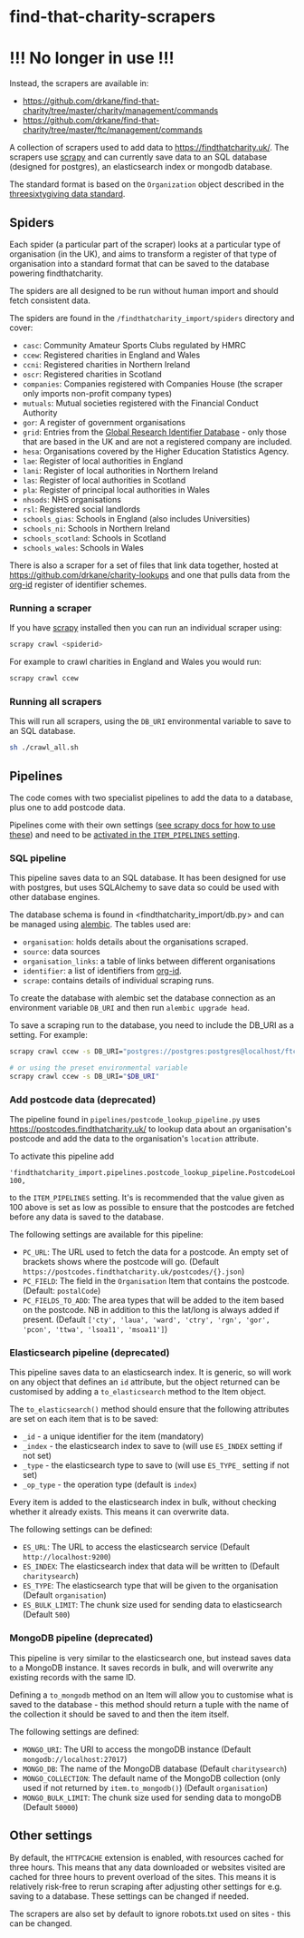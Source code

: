 # find-that-charity-scrapers


# !!! No longer in use !!!

Instead, the scrapers are available in:

 - <https://github.com/drkane/find-that-charity/tree/master/charity/management/commands>
 - <https://github.com/drkane/find-that-charity/tree/master/ftc/management/commands>

A collection of scrapers used to add data to <https://findthatcharity.uk/>.
The scrapers use [scrapy](https://scrapy.org/) and can currently save data to
an SQL database (designed for postgres), an elasticsearch index or mongodb 
database.

The standard format is based on the `Organization` object described in the
[threesixtygiving data standard](http://standard.threesixtygiving.org/en/latest/_static/docson/index.html#../360-giving-schema.json$$expand).

## Spiders

Each spider (a particular part of the scraper) looks at a particular type of
organisation (in the UK), and aims to transform a register of that type of 
organisation into a standard format that can be saved to the database powering 
findthatcharity.

The spiders are all designed to be run without human import and should fetch
consistent data.

The spiders are found in the `/findthatcharity_import/spiders` directory and cover:

 - `casc`: Community Amateur Sports Clubs regulated by HMRC
 - `ccew`: Registered charities in England and Wales
 - `ccni`: Registered charities in Northern Ireland
 - `oscr`: Registered charities in Scotland
 - `companies`: Companies registered with Companies House (the scraper only imports non-profit company types)
 - `mutuals`: Mutual societies registered with the Financial Conduct Authority
 - `gor`: A register of government organisations
 - `grid`: Entries from the [Global Research Identifier Database](https://www.grid.ac/) - only those that are based in the UK and are not a registered company are included.
 - `hesa`: Organisations covered by the Higher Education Statistics Agency.
 - `lae`: Register of local authorities in England
 - `lani`: Register of local authorities in Northern Ireland
 - `las`: Register of local authorities in Scotland
 - `pla`: Register of principal local authorities in Wales
 - `nhsods`: NHS organisations
 - `rsl`: Registered social landlords
 - `schools_gias`: Schools in England (also includes Universities)
 - `schools_ni`: Schools in Northern Ireland
 - `schools_scotland`: Schools in Scotland
 - `schools_wales`: Schools in Wales

There is also a scraper for a set of files that link data together, hosted
at <https://github.com/drkane/charity-lookups> and one that pulls data from
the [org-id](https://org-id.guide/) register of identifier schemes.

### Running a scraper

If you have [scrapy](https://scrapy.org/) installed then you can run an
individual scraper using:

```bash
scrapy crawl <spiderid>
```

For example to crawl charities in England and Wales you would run:

```bash
scrapy crawl ccew
```

### Running all scrapers

This will run all scrapers, using the `DB_URI` environmental variable
to save to an SQL database.

```bash
sh ./crawl_all.sh
```

## Pipelines

The code comes with two specialist pipelines to add the data to a database, plus one to add postcode data.

Pipelines come with their own settings ([see scrapy docs for how to use these](https://docs.scrapy.org/en/latest/topics/settings.html#populating-the-settings)) 
and need to be [activated in the `ITEM_PIPELINES` setting](https://docs.scrapy.org/en/latest/topics/item-pipeline.html#activating-an-item-pipeline-component).

### SQL pipeline

This pipeline saves data to an SQL database. It has been designed for use with 
postgres, but uses SQLAlchemy to save data so could be used with other database
engines.

The database schema is found in <findthatcharity_import/db.py> and can be managed
using [alembic](https://alembic.sqlalchemy.org/en/latest/). The tables used are:

- `organisation`: holds details about the organisations scraped.
- `source`: data sources
- `organisation_links`: a table of links between different organisations
- `identifier`: a list of identifiers from [org-id](https://org-id.guide).
- `scrape`: contains details of individual scraping runs.

To create the database with alembic set the database connection as an environment
variable `DB_URI` and then run `alembic upgrade head`.

To save a scraping run to the database, you need to include the DB_URI as a setting.
For example:

```sh
scrapy crawl ccew -s DB_URI="postgres://postgres:postgres@localhost/ftc"

# or using the preset environmental variable
scrapy crawl ccew -s DB_URI="$DB_URI"
```

### Add postcode data (deprecated)

The pipeline found in `pipelines/postcode_lookup_pipeline.py` uses <https://postcodes.findthatcharity.uk/> to lookup data about an organisation's postcode and add the data to the organisation's `location` attribute.

To activate this pipeline add 

```
'findthatcharity_import.pipelines.postcode_lookup_pipeline.PostcodeLookupPipeline': 100,
```

to the `ITEM_PIPELINES` setting. It's is recommended that the value given as 100 above is set as low as possible to ensure that the postcodes are fetched before any data is saved to the database.

The following settings are available for this pipeline:

- `PC_URL`: The URL used to fetch the data for a postcode. An empty set of brackets shows where the postcode will go. (Default `https://postcodes.findthatcharity.uk/postcodes/{}.json`)
- `PC_FIELD`: The field in the `Organisation` Item that contains the postcode. (Default: `postalCode`)
- `PC_FIELDS_TO_ADD`: The area types that will be added to the item based on the postcode. NB in addition to this the lat/long is always added if present. (Default `['cty', 'laua', 'ward', 'ctry', 'rgn', 'gor', 'pcon', 'ttwa', 'lsoa11', 'msoa11']`)

### Elasticsearch pipeline (deprecated)

This pipeline saves data to an elasticsearch index. It is generic, so will work on any object that defines an `id` attribute, but the object returned can be customised by adding a `to_elasticsearch` method to the Item object.

The `to_elasticsearch()` method should ensure that the following attributes are set on each item that is to be saved:

- `_id` - a unique identifier for the item (mandatory)
- `_index` - the elasticsearch index to save to (will use `ES_INDEX` setting if not set)
- `_type` - the elasticsearch type to save to (will use `ES_TYPE_` setting if not set)
- `_op_type` - the operation type (default is `index`)

Every item is added to the elasticsearch index in bulk, without checking whether it already exists. This means it can overwrite data.

The following settings can be defined:

- `ES_URL`: The URL to access the elasticsearch service (Default `http://localhost:9200`)
- `ES_INDEX`: The elasticsearch index that data will be written to (Default `charitysearch`)
- `ES_TYPE`: The elasticsearch type that will be given to the organisation (Default `organisation`)
- `ES_BULK_LIMIT`: The chunk size used for sending data to elasticsearch (Default `500`)

### MongoDB pipeline (deprecated)

This pipeline is very similar to the elasticsearch one, but instead saves data to a MongoDB instance. It saves records in bulk, and will overwrite any existing records with the same ID.

Defining a `to_mongodb` method on an Item will allow you to customise what is saved to the database - this method should return a tuple with the name of the collection it should be saved to and then the item itself.

The following settings are defined:

- `MONGO_URI`: The URI to access the mongoDB instance (Default `mongodb://localhost:27017`)
- `MONGO_DB`: The name of the MongoDB database (Default `charitysearch`)
- `MONGO_COLLECTION`: The default name of the MongoDB collection (only used if not returned by `item.to_mongodb()`) (Default `organisation`)
- `MONGO_BULK_LIMIT`: The chunk size used for sending data to mongoDB (Default `50000`)

## Other settings

By default, the `HTTPCACHE` extension is enabled, with resources cached for three hours.
This means that any data downloaded or websites visited are cached for three hours to prevent
overload of the sites. This means it is relatively risk-free to rerun scraping after 
adjusting other settings for e.g. saving to a database. These settings can be changed
if needed.

The scrapers are also set by default to ignore robots.txt used on sites - this can be changed.
